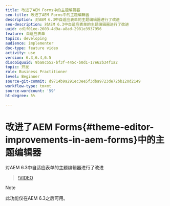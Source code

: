 ```yaml
---
title: 改进了AEM Forms中的主题编辑器
seo-title: 改进了AEM Forms中的主题编辑器
description: 对AEM 6.3中自适应表单的主题编辑器进行了改进
seo-description: 对AEM 6.3中自适应表单的主题编辑器进行了改进
uuid: cd1f01ee-2603-4d9a-a8ad-2981e3937956
feature: 自适应表单
topics: developing
audience: implementer
doc-type: feature video
activity: use
version: 6.3,6.4,6.5
discoiquuid: 9ba8c552-bf3f-445c-b0d1-17e62b34f1a2
topic: 开发
role: Business Practitioner
level: Beginner
source-git-commit: d9714b9a291ec3ee5f3dba9723de72bb120d2149
workflow-type: tm+mt
source-wordcount: '59'
ht-degree: 5%

---
```



# 改进了AEM Forms{#theme-editor-improvements-in-aem-forms}中的主题编辑器

对AEM 6.3中自适应表单的主题编辑器进行了改进

>[!VIDEO](https://video.tv.adobe.com/v/19497?quality=9&learn=on)

>[!NOTE]
>
>此功能仅在AEM 6.3之后可用。

